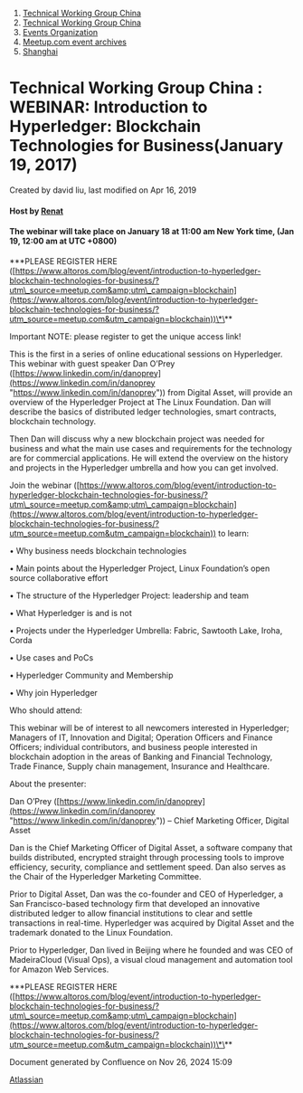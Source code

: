 1. [Technical Working Group China](index.html)
2. [Technical Working Group China](Technical-Working-Group-China_22151170.html)
3. [Events Organization](Events-Organization_22151242.html)
4. [Meetup.com event archives](Meetup.com-event-archives_22151400.html)
5. [Shanghai](Shanghai_22151408.html)

# Technical Working Group China : WEBINAR: Introduction to Hyperledger: Blockchain Technologies for Business(January 19, 2017)

Created by david liu, last modified on Apr 16, 2019

#### Host by [Renat](https://www.meetup.com/members/201905191/)

#### The webinar will take place on January 18 at 11:00 am New York time, (Jan 19, 12:00 am at UTC +0800)

\*\*\*PLEASE REGISTER HERE ([https://www.altoros.com/blog/event/introduction-to-hyperledger-blockchain-technologies-for-business/?utm\_source=meetup.com&amp;utm\_campaign=blockchain](https://www.altoros.com/blog/event/introduction-to-hyperledger-blockchain-technologies-for-business/?utm_source=meetup.com&utm_campaign=blockchain))\*\**

Important NOTE: please register to get the unique access link!

This is the first in a series of online educational sessions on Hyperledger. This webinar with guest speaker Dan O’Prey ([https://www.linkedin.com/in/danoprey](https://www.linkedin.com/in/danoprey "https://www.linkedin.com/in/danoprey")) from Digital Asset, will provide an overview of the Hyperledger Project at The Linux Foundation. Dan will describe the basics of distributed ledger technologies, smart contracts, blockchain technology.

Then Dan will discuss why a new blockchain project was needed for business and what the main use cases and requirements for the technology are for commercial applications. He will extend the overview on the history and projects in the Hyperledger umbrella and how you can get involved.

Join the webinar ([https://www.altoros.com/blog/event/introduction-to-hyperledger-blockchain-technologies-for-business/?utm\_source=meetup.com&amp;utm\_campaign=blockchain](https://www.altoros.com/blog/event/introduction-to-hyperledger-blockchain-technologies-for-business/?utm_source=meetup.com&utm_campaign=blockchain)) to learn:

• Why business needs blockchain technologies

• Main points about the Hyperledger Project, Linux Foundation’s open source collaborative effort

• The structure of the Hyperledger Project: leadership and team

• What Hyperledger is and is not

• Projects under the Hyperledger Umbrella: Fabric, Sawtooth Lake, Iroha, Corda

• Use cases and PoCs

• Hyperledger Community and Membership

• Why join Hyperledger

Who should attend:

This webinar will be of interest to all newcomers interested in Hyperledger; Managers of IT, Innovation and Digital; Operation Officers and Finance Officers; individual contributors, and business people interested in blockchain adoption in the areas of Banking and Financial Technology, Trade Finance, Supply chain management, Insurance and Healthcare.

About the presenter:

Dan O’Prey ([https://www.linkedin.com/in/danoprey](https://www.linkedin.com/in/danoprey "https://www.linkedin.com/in/danoprey")) – Chief Marketing Officer, Digital Asset

Dan is the Chief Marketing Officer of Digital Asset, a software company that builds distributed, encrypted straight through processing tools to improve efficiency, security, compliance and settlement speed. Dan also serves as the Chair of the Hyperledger Marketing Committee.

Prior to Digital Asset, Dan was the co-founder and CEO of Hyperledger, a San Francisco-based technology firm that developed an innovative distributed ledger to allow financial institutions to clear and settle transactions in real-time. Hyperledger was acquired by Digital Asset and the trademark donated to the Linux Foundation.

Prior to Hyperledger, Dan lived in Beijing where he founded and was CEO of MadeiraCloud (Visual Ops), a visual cloud management and automation tool for Amazon Web Services.

\*\*\*PLEASE REGISTER HERE ([https://www.altoros.com/blog/event/introduction-to-hyperledger-blockchain-technologies-for-business/?utm\_source=meetup.com&amp;utm\_campaign=blockchain](https://www.altoros.com/blog/event/introduction-to-hyperledger-blockchain-technologies-for-business/?utm_source=meetup.com&utm_campaign=blockchain))\*\**

Document generated by Confluence on Nov 26, 2024 15:09

[Atlassian](http://www.atlassian.com/)
